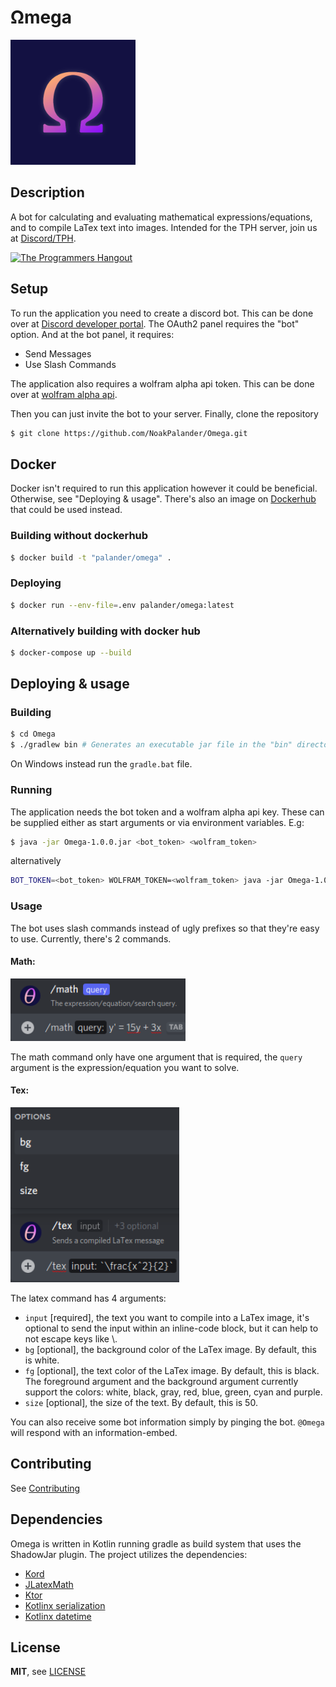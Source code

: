# Ωmega
<img alt="icon" src="https://raw.githubusercontent.com/NoakPalander/Omega/main/src/main/resources/logo.png" width="200" height="200"/>

## Description
A bot for calculating and evaluating mathematical expressions/equations, and to compile LaTex text into images. Intended for the TPH server, join us at [Discord/TPH](https://discord.gg/programming).

<a href="https://discord.gg/programming">
<img src="https://img.shields.io/discord/244230771232079873?label=The%20Programmers%20Hangout&logo=discord" alt="The Programmers Hangout">
</a>

## Setup
To run the application you need to create a discord bot. This can be done over at [Discord developer portal](https://discord.com/developers/docs/intro).
The OAuth2 panel requires the "bot" option. And at the bot panel, it requires:
- Send Messages
- Use Slash Commands

The application also requires a wolfram alpha api token. This can be done over at [wolfram alpha api](https://products.wolframalpha.com/api/).

Then you can just invite the bot to your server. Finally, clone the repository
```bash
$ git clone https://github.com/NoakPalander/Omega.git
```
## Docker
Docker isn't required to run this application however it could be beneficial. Otherwise, see "Deploying & usage". There's also an image on [Dockerhub](https://hub.docker.com/r/palander/omega)
that could be used instead.

### Building without dockerhub
```bash
$ docker build -t "palander/omega" .
```

### Deploying
```bash
$ docker run --env-file=.env palander/omega:latest
```

### Alternatively building with docker hub
```bash
$ docker-compose up --build
```

## Deploying & usage
### Building
```bash
$ cd Omega
$ ./gradlew bin # Generates an executable jar file in the "bin" directory
```
On Windows instead run the `gradle.bat` file.

### Running
The application needs the bot token and a wolfram alpha api key. These can be supplied either as start arguments or via environment variables. E.g:
```bash
$ java -jar Omega-1.0.0.jar <bot_token> <wolfram_token> 
```
alternatively 
```bash
BOT_TOKEN=<bot_token> WOLFRAM_TOKEN=<wolfram_token> java -jar Omega-1.0.0.jar
```

### Usage
The bot uses slash commands instead of ugly prefixes so that they're easy to use. Currently, there's 2 commands.
#### Math:
<img alt="icon" src="https://raw.githubusercontent.com/NoakPalander/Omega/main/src/main/resources/math.png" width="280" height="100"/>

The math command only have one argument that is required, the `query` argument is the expression/equation you want to solve. 

#### Tex:
<img alt="icon" src="https://raw.githubusercontent.com/NoakPalander/Omega/main/src/main/resources/tex.png" width="270" height="280"/>

The latex command has 4 arguments:
- `input` [required], the text you want to compile into a LaTex image, it's optional to send the input within an inline-code block, but it can help to not escape keys like \\.
- `bg` [optional], the background color of the LaTex image. By default, this is white.
- `fg` [optional], the text color of the LaTex image. By default, this is black.
The foreground argument and the background argument currently support the colors: white, black, gray, red, blue, green, cyan and purple.
- `size` [optional], the size of the text. By default, this is 50.

You can also receive some bot information simply by pinging the bot. `@Omega` will respond with an information-embed.

## Contributing
See [Contributing](https://github.com/NoakPalander/Omega/blob/main/Contributing.md)

## Dependencies
Omega is written in Kotlin running gradle as build system that uses the ShadowJar plugin. The project utilizes the dependencies:
- [Kord](https://github.com/kordlib/kord)
- [JLatexMath](https://github.com/opencollab/jlatexmath)
- [Ktor](https://ktor.io/)
- [Kotlinx serialization](https://github.com/Kotlin/kotlinx.serialization)
- [Kotlinx datetime](https://github.com/Kotlin/kotlinx-datetime)

## License 
**MIT**, see [LICENSE](https://github.com/NoakPalander/Omega/blob/main/LICENSE.md)